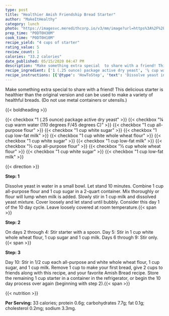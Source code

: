 ```yaml
---
type: post
title: "Healthier Amish Friendship Bread Starter"
author: "MakeItHealthy"
category: lunch
photo: "https://imagesvc.meredithcorp.io/v3/mm/image?url=https%3A%2F%2Fimages.media-allrecipes.com%2Fuserphotos%2F6637093.jpg"
prep_time: "P0DT0H30M"
cook_time: "P0DT0H10M"
recipe_yield: "4 cups of starter"
rating_value: 5
review_count: 1
calories: "33.2 calories"
date_published: 05/15/2020 04:47 PM
description: "Make something extra special  to share with a friend! This delicious starter is healthier than the original version and can be used to make a variety of healthful breads. (Do not use metal containers or utensils.)"
recipe_ingredient: ['1 (.25 ounce) package active dry yeast', '¼ cup warm water (110 degrees F/45 degrees C)', '1 cup all-purpose flour', '1 cup white sugar', '1 cup low-fat milk', '1 cup white whole wheat flour', '1 cup white sugar', '1 cup low-fat milk', '½ cup all-purpose flour', '½ cup whole wheat flour', '1 cup white sugar', '1 cup low-fat milk']
recipe_instructions: [{'@type': 'HowToStep', 'text': 'Dissolve yeast in water in a small bowl. Let stand 10 minutes. Combine 1 cup all-purpose flour and 1 cup sugar in a 2-quart container. Mix thoroughly or flour will lump when milk is added. Slowly stir in 1 cup milk and dissolved yeast mixture. Cover loosely and let stand until bubbly. Consider this day 1 of the 10 day cycle. Leave loosely covered at room temperature.\n'}, {'@type': 'HowToStep', 'text': 'On days 2 through 4: Stir starter with a spoon. Day 5: Stir in 1 cup white whole wheat flour, 1 cup sugar and 1 cup milk. Days 6 through 9: Stir only.\n'}, {'@type': 'HowToStep', 'text': 'Day 10: Stir in 1/2 cup each all-purpose and white whole wheat flour, 1 cup sugar, and 1 cup milk. Remove 1 cup to make your first bread, give 2 cups to friends along with this recipe, and your favorite Amish Bread recipe. Store the remaining 1 cup starter in a container in the refrigerator, or begin the 10 day process over again (beginning with step 2).\n'}]
---
```


Make something extra special  to share with a friend! This delicious starter is healthier than the original version and can be used to make a variety of healthful breads. (Do not use metal containers or utensils.) 

{{< boldheading >}}

{{< checkbox "1 (.25 ounce) package active dry yeast" >}}
{{< checkbox "¼ cup warm water (110 degrees F/45 degrees C)" >}}
{{< checkbox "1 cup all-purpose flour" >}}
{{< checkbox "1 cup white sugar" >}}
{{< checkbox "1 cup low-fat milk" >}}
{{< checkbox "1 cup white whole wheat flour" >}}
{{< checkbox "1 cup white sugar" >}}
{{< checkbox "1 cup low-fat milk" >}}
{{< checkbox "½ cup all-purpose flour" >}}
{{< checkbox "½ cup whole wheat flour" >}}
{{< checkbox "1 cup white sugar" >}}
{{< checkbox "1 cup low-fat milk" >}}


{{< direction >}}

**Step: 1**

Dissolve yeast in water in a small bowl. Let stand 10 minutes. Combine 1 cup all-purpose flour and 1 cup sugar in a 2-quart container. Mix thoroughly or flour will lump when milk is added. Slowly stir in 1 cup milk and dissolved yeast mixture. Cover loosely and let stand until bubbly. Consider this day 1 of the 10 day cycle. Leave loosely covered at room temperature.{{< span >}}

**Step: 2**

On days 2 through 4: Stir starter with a spoon. Day 5: Stir in 1 cup white whole wheat flour, 1 cup sugar and 1 cup milk. Days 6 through 9: Stir only.{{< span >}}

**Step: 3**

Day 10: Stir in 1/2 cup each all-purpose and white whole wheat flour, 1 cup sugar, and 1 cup milk. Remove 1 cup to make your first bread, give 2 cups to friends along with this recipe, and your favorite Amish Bread recipe. Store the remaining 1 cup starter in a container in the refrigerator, or begin the 10 day process over again (beginning with step 2).{{< span >}}

{{< nutrition >}}

**Per Serving:** 33 calories; protein 0.6g; carbohydrates 7.7g; fat 0.1g; cholesterol 0.2mg; sodium 3.3mg.